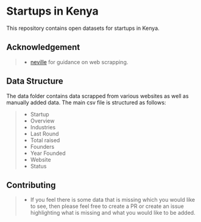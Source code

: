 # Startups in Kenya

This repository contains open datasets for startups in Kenya. 

## Acknowledgement 

> *  [neville](https://github.com/nevilleomangi) for guidance on web scrapping. 

## Data Structure 

The data folder contains data scrapped from various websites as well as manually added data. The main csv file is structured as follows:

> * Startup 
> * Overview 
> * Industries 
> * Last Round 
> * Total raised 
> * Founders 
> * Year Founded
> * Website
> * Status

## Contributing 

> * If you feel there is some data that is missing which you would like to see, then please feel free to create a PR or create an issue highlighting what is missing and what you would like to be added.  

